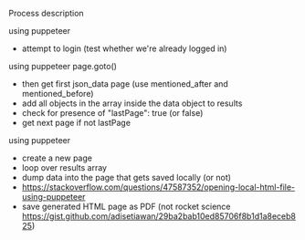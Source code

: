 Process description

using puppeteer
* attempt to login (test whether we're already logged in)

using puppeteer page.goto()
* then get first json_data page (use mentioned_after and mentioned_before)
* add all objects in the array inside the data object to results
* check for presence of "lastPage": true (or false)
* get next page if not lastPage

using puppeteer
* create a new page
* loop over results array
* dump data into the page that gets saved locally (or not)
* https://stackoverflow.com/questions/47587352/opening-local-html-file-using-puppeteer
* save generated HTML page as PDF (not rocket science https://gist.github.com/adisetiawan/29ba2bab10ed85706f8b1d1a8eceb825)
